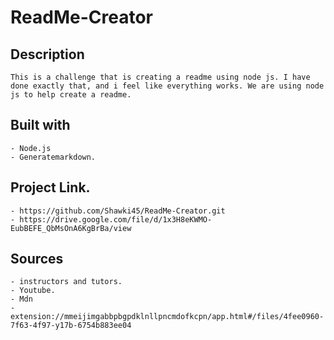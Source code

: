 # ReadMe-Creator


## Description
    This is a challenge that is creating a readme using node js. I have done exactly that, and i feel like everything works. We are using node js to help create a readme.


## Built with
    - Node.js
    - Generatemarkdown.


## Project Link.

    - https://github.com/Shawki45/ReadMe-Creator.git
    - https://drive.google.com/file/d/1x3H8eKWMO-EubBEFE_QbMsOnA6KgBrBa/view


## Sources
    - instructors and tutors.
    - Youtube.
    - Mdn 
    - extension://mmeijimgabbpbgpdklnllpncmdofkcpn/app.html#/files/4fee0960-7f63-4f97-y17b-6754b883ee04

